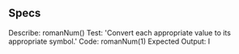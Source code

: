 ## Specs

Describe: romanNum()
Test: 'Convert each appropriate value to its appropriate symbol.'
Code: romanNum(1)
Expected Output: I